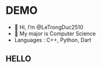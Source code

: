 # DEMO
- 👋 Hi, I’m @LeTrongDuc2510
- 👀 My major is Computer Science
- Languages : C++, Python, Dart

## HELLO

<!---
LeTrongDuc2510/LeTrongDuc2510 is a ✨ special ✨ repository because its `README.md` (this file) appears on your GitHub profile.
You can click the Preview link to take a look at your changes.
--->
